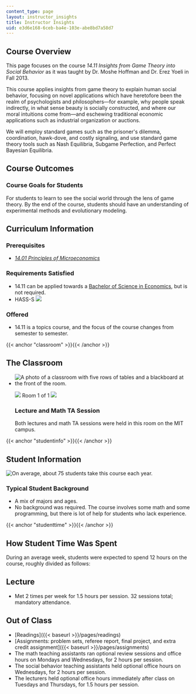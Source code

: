 ```yaml
---
content_type: page
layout: instructor_insights
title: Instructor Insights
uid: e3d6e168-6ceb-ba4e-103e-abe8bd7a58d7
---
```


Course Overview
---------------

This page focuses on the course _14.11 Insights from Game Theory into Social Behavior_ as it was taught by Dr. Moshe Hoffman and Dr. Erez Yoeli in Fall 2013.

This course applies insights from game theory to explain human social behavior, focusing on novel applications which have heretofore been the realm of psychologists and philosophers—for example, why people speak indirectly, in what sense beauty is socially constructed, and where our moral intuitions come from—and eschewing traditional economic applications such as industrial organization or auctions.

We will employ standard games such as the prisoner's dilemma, coordination, hawk-dove, and costly signaling, and use standard game theory tools such as Nash Equilibria, Subgame Perfection, and Perfect Bayesian Equilibria.

Course Outcomes
---------------

### Course Goals for Students

For students to learn to see the social world through the lens of game theory. By the end of the course, students should have an understanding of experimental methods and evolutionary modeling.

Curriculum Information
----------------------

### Prerequisites

*   [_14.01 Principles of Microeconomics_](/courses/14-01sc-principles-of-microeconomics-fall-2011/)

### Requirements Satisfied

*   14.11 can be applied towards a [Bachelor of Science in Economics](http://economics.mit.edu/under/majors), but is not required.
*   HASS-S ![](/images/educator/icon-question-hass-s.png)

### Offered

*   14.11 is a topics course, and the focus of the course changes from semester to semester.

{{< anchor "classroom" >}}{{< /anchor >}}

The Classroom
-------------

*   ![A photo of a classroom with five rows of tables and a blackboard at the front of the room.](BASEURL_PLACEHOLDER/resources/14-11_classroom-1)
    
    ![](/images/educator/classroom_prev_dim.png) Room 1 of 1 ![](/images/educator/classroom_next_dim.png)
    
    ### Lecture and Math TA Session
    
    Both lectures and math TA sessions were held in this room on the MIT campus.
    

{{< anchor "studentinfo" >}}{{< /anchor >}}

Student Information
-------------------

![On average, about 75 students take this course each year.](BASEURL_PLACEHOLDER/resources/14-11_stat-students)

### Typical Student Background

*   A mix of majors and ages.
*   No background was required. The course involves some math and some programming, but there is lot of help for students who lack experience.

{{< anchor "studenttime" >}}{{< /anchor >}}

How Student Time Was Spent
--------------------------

During an average week, students were expected to spend 12 hours on the course, roughly divided as follows:

Lecture
-------

*   Met 2 times per week for 1.5 hours per session. 32 sessions total; mandatory attendance.

Out of Class
------------

*   [Readings]({{< baseurl >}}/pages/readings)
*   [Assignments: problem sets, referee report, final project, and extra credit assignment]({{< baseurl >}}/pages/assignments)
*   The math teaching assistants ran optional review sessions and office hours on Mondays and Wednesdays, for 2 hours per session.
*   The social behavior teaching assistants held optional office hours on Wednesdays, for 2 hours per session.
*   The lecturers held optional office hours immediately after class on Tuesdays and Thursdays, for 1.5 hours per session.